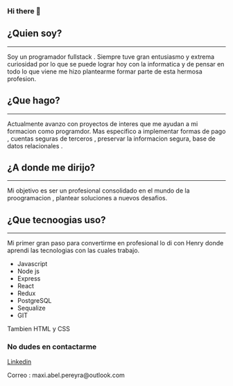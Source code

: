 ### Hi there 👋

<h2>¿Quien soy?</h2>
<hr>
<p> Soy un programador fullstack . Siempre tuve gran entusiasmo y extrema curiosidad por lo que se puede lograr hoy con la informatica y de pensar en todo lo que viene me hizo plantearme formar parte de esta hermosa profesion.  </p>

<h2> ¿Que hago? </h2>
<hr>
<p>
  Actualmente avanzo con proyectos de interes que me ayudan a mi formacion como programdor. Mas especifico a implementar formas de pago , cuentas seguras de terceros , preservar la informacion segura, base de datos relacionales .  
</p>

<h2> ¿A donde me dirijo? </h2>
<hr>
<p>
  Mi objetivo es ser un profesional consolidado en el mundo de la proogramacion , plantear soluciones a nuevos desafios.
</p>

<h2> ¿Que tecnoogias uso? </h2>
<hr>
<p> Mi primer gran paso para convertirme en profesional lo di con Henry donde aprendi las tecnologias con las cuales trabajo.</p>
<ul>
  <li>Javascript</li>
  <li>Node js</li>
  <li>Express</li>
  <li>React</li>
  <li>Redux</li>
  <li>PostgreSQL</li>
  <li>Sequalize</li>
  <li>GIT</li>
</ul>

<p>Tambien HTML y CSS</p>

<h3>No dudes en contactarme</h3>

<a href="https://www.linkedin.com/in/maximiliano-pereyra-533877231/">Linkedin</a>

<p>Correo : maxi.abel.pereyra@outlook.com</p>
<!--
**maxi-pereyra/maxi-pereyra** is a ✨ _special_ ✨ repository because its `README.md` (this file) appears on your GitHub profile.

Here are some ideas to get you started:

- 🔭 I’m currently working on ...
- 🌱 I’m currently learning ...
- 👯 I’m looking to collaborate on ...
- 🤔 I’m looking for help with ...
- 💬 Ask me about ...
- 📫 How to reach me: ...
- 😄 Pronouns: ...
- ⚡ Fun fact: ...
-->
